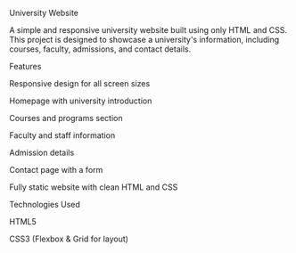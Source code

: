 University Website

A simple and responsive university website built using only HTML and CSS. This project is designed to showcase a university's information, including courses, faculty, admissions, and contact details.

Features

Responsive design for all screen sizes

Homepage with university introduction

Courses and programs section

Faculty and staff information

Admission details

Contact page with a form

Fully static website with clean HTML and CSS

Technologies Used

HTML5

CSS3 (Flexbox & Grid for layout)

